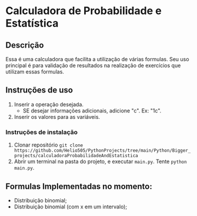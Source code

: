 # Calculadora de Probabilidade e Estatística

## Descrição
Essa é uma calculadora que facilita a utilização de várias formulas. Seu uso principal é para validação de resultados na realização de exercícios que utilizam essas formulas.

## Instruções de uso
1. Inserir a operação desejada.
	- SE desejar informações adicionais, adicione "c". Ex: "1c".
2. Inserir os valores para as variáveis.

### Instruções de instalação
1. Clonar repositório `git clone https://github.com/Helio505/PythonProjects/tree/main/Python/Bigger_projects/calculadoraProbabilidadeAndEstatistica`
2. Abrir um terminal na pasta do projeto, e executar `main.py`. Tente `python main.py`.

## Formulas Implementadas no momento:
- Distribuição binomial;
- Distribuição binomial (com x em um intervalo);

